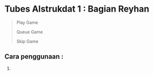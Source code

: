 # Tubes Alstrukdat 1 : Bagian Reyhan

> Play Game
>
> Queue Game
> 
> Skip Game

## Cara penggunaan :
1. 
